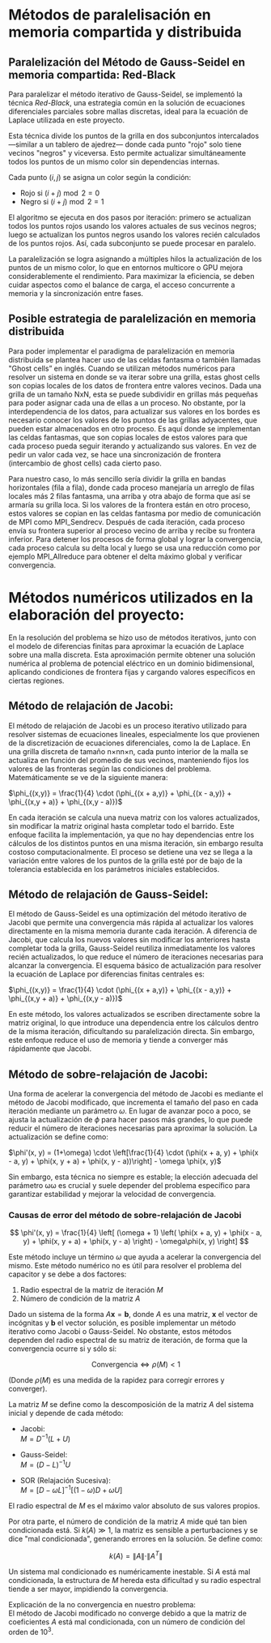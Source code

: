 # Métodos de paralelisación en memoria compartida y distribuida
## Paralelización del Método de Gauss-Seidel en memoria compartida: Red-Black

Para paralelizar el método iterativo de Gauss-Seidel, se implementó la técnica *Red-Black*, una estrategia común en la solución de ecuaciones diferenciales parciales sobre mallas discretas, ideal para la ecuación de Laplace utilizada en este proyecto.

Esta técnica divide los puntos de la grilla en dos subconjuntos intercalados —similar a un tablero de ajedrez— donde cada punto "rojo" solo tiene vecinos "negros" y viceversa. Esto permite actualizar simultáneamente todos los puntos de un mismo color sin dependencias internas.

Cada punto $(i,j)$ se asigna un color según la condición:  
- Rojo si $(i + j) \bmod 2 = 0$
- Negro si $(i + j) \bmod 2 = 1$

El algoritmo se ejecuta en dos pasos por iteración: primero se actualizan todos los puntos rojos usando los valores actuales de sus vecinos negros; luego se actualizan los puntos negros usando los valores recién calculados de los puntos rojos. Así, cada subconjunto se puede procesar en paralelo.

La paralelización se logra asignando a múltiples hilos la actualización de los puntos de un mismo color, lo que en entornos multicore o GPU mejora considerablemente el rendimiento. Para maximizar la eficiencia, se deben cuidar aspectos como el balance de carga, el acceso concurrente a memoria y la sincronización entre fases.

## Posible estrategia de paralelización en memoria distribuida

Para poder implementar el paradigma de paralelización en memoria distribuida se plantea hacer uso de las celdas fantasma o también llamadas "Ghost cells” en inglés. Cuando se utilizan métodos numéricos para resolver un sistema en donde se va iterar sobre una grilla, estas ghost cells son copias locales de los datos de frontera entre valores vecinos. Dada una grilla de un tamaño NxN, esta se puede subdividir en grillas más pequeñas para poder asignar cada una de ellas a un proceso. No obstante, por la interdependencia de los datos, para actualizar sus valores en los bordes es necesario conocer los valores de los puntos de las grillas adyacentes, que pueden estar almacenados en otro proceso. Es aquí donde se implementan las celdas fantasmas, que son copias locales de estos valores para que cada proceso pueda seguir iterando y actualizando sus valores. En vez de pedir un valor cada vez, se hace una sincronización de frontera (intercambio de ghost cells) cada cierto paso.

Para nuestro caso, lo más sencillo sería dividir la grilla en bandas horizontales (fila a fila), donde cada proceso manejaría un arreglo de filas locales más 2 filas fantasma, una arriba y otra abajo de forma que así se armaría su grilla loca. Si los valores de la frontera están en otro proceso, estos valores se copian en las celdas fantasma por medio de comunicación de MPI como MPI_Sendrecv. Después de cada iteración, cada proceso envía su frontera superior al proceso vecino de arriba y recibe su frontera inferior. Para detener los procesos de forma global y lograr la convergencia, cada proceso calcula su delta local y luego se usa una reducción como por ejemplo MPI_Allreduce para obtener el delta máximo global y verificar convergencia.

# Métodos numéricos utilizados en la elaboración del proyecto:

En la resolución del problema se hizo uso de métodos iterativos, junto con el modelo de diferencias finitas para aproximar la ecuación de Laplace sobre una malla discreta. Esta aproximación permite obtener una solución numérica al problema de potencial eléctrico en un dominio bidimensional, aplicando condiciones de frontera fijas y cargando valores específicos en ciertas regiones.

## Método de relajación de Jacobi:

El método de relajación de Jacobi es un proceso iterativo utilizado para resolver sistemas de ecuaciones lineales, especialmente los que provienen de la discretización de ecuaciones diferenciales, como la de Laplace. En una grilla discreta de tamaño n×nn×n, cada punto interior de la malla se actualiza en función del promedio de sus vecinos, manteniendo fijos los valores de las fronteras según las condiciones del problema. Matemáticamente se ve de la siguiente manera:

$\phi_{(x,y)} = \frac{1}{4} \cdot (\phi_{(x + a,y)} + \phi_{(x - a,y)} + \phi_{(x,y + a)} + \phi_{(x,y - a)})$

En cada iteración se calcula una nueva matriz con los valores actualizados, sin modificar la matriz original hasta completar todo el barrido. Este enfoque facilita la implementación, ya que no hay dependencias entre los cálculos de los distintos puntos en una misma iteración, sin embargo resulta costoso computacionalmente. El proceso se detiene una vez se llega a la variación entre valores de los puntos de la grilla esté por de bajo de la tolerancia establecida en los parámetros iniciales establecidos.

## Método de relajación de Gauss-Seidel:

El método de Gauss-Seidel es una optimización del método iterativo de Jacobi que permite una convergencia más rápida al actualizar los valores directamente en la misma memoria durante cada iteración. A diferencia de Jacobi, que calcula los nuevos valores sin modificar los anteriores hasta completar toda la grilla, Gauss-Seidel reutiliza inmediatamente los valores recién actualizados, lo que reduce el número de iteraciones necesarias para alcanzar la convergencia. El esquema básico de actualización para resolver la ecuación de Laplace por diferencias finitas centrales es:

$\phi_{(x,y)} = \frac{1}{4} \cdot (\phi_{(x + a,y)} + \phi_{(x - a,y)} + \phi_{(x,y + a)} + \phi_{(x,y - a)})$

En este método, los valores actualizados se escriben directamente sobre la matriz original, lo que introduce una dependencia entre los cálculos dentro de la misma iteración, dificultando su paralelización directa. Sin embargo, este enfoque reduce el uso de memoria y tiende a converger más rápidamente que Jacobi.

## Método de sobre-relajación de Jacobi:

Una forma de acelerar la convergencia del método de Jacobi es mediante el método de Jacobi modificado, que incrementa el tamaño del paso en cada iteración mediante un parámetro $\omega$. En lugar de avanzar poco a poco, se ajusta la actualización de $\phi$ para hacer pasos más grandes, lo que puede reducir el número de iteraciones necesarias para aproximar la solución. La actualización se define como:

$\phi'(x, y) = (1+\omega) \cdot \left[\frac{1}{4} \cdot (\phi(x + a, y) + \phi(x - a, y) + \phi(x, y + a) + \phi(x, y - a))\right] - \omega \phi(x, y)$

Sin embargo, esta técnica no siempre es estable; la elección adecuada del parámetro ωω es crucial y suele depender del problema específico para garantizar estabilidad y mejorar la velocidad de convergencia.

### Causas de error del método de sobre-relajación de Jacobi

$$
\phi'(x, y) = \frac{1}{4} \left[ (\omega + 1) \left( \phi(x + a, y) + \phi(x - a, y) + \phi(x, y + a) + \phi(x, y - a) \right) - \omega\phi(x, y) \right]
$$

Este método incluye un término $\omega$ que ayuda a acelerar la convergencia del mismo. Este método numérico no es útil para resolver el problema del capacitor y se debe a dos factores:

1. Radio espectral de la matriz de iteración $M$  
2. Número de condición de la matriz $A$  

Dado un sistema de la forma $A\mathbf{x} = \mathbf{b}$, donde $A$ es una matriz, $\mathbf{x}$ el vector de incógnitas y $\mathbf{b}$ el vector solución, es posible implementar un método iterativo como Jacobi o Gauss-Seidel. No obstante, estos métodos dependen del radio espectral de su matriz de iteración, de forma que la convergencia ocurre si y sólo si:

$$
\text{Convergencia} \iff \rho(M) < 1
$$

(Donde $\rho(M)$ es una medida de la rapidez para corregir errores y converger).

La matriz $M$ se define como la descomposición de la matriz $A$ del sistema inicial y depende de cada método:

- Jacobi:  
  $M = D^{-1}(L + U)$

- Gauss-Seidel:  
  $M = (D - L)^{-1}U$

- SOR (Relajación Sucesiva):  
  $M = [D - \omega L]^{-1} [(1 - \omega)D + \omega U]$

El radio espectral de $M$ es el máximo valor absoluto de sus valores propios.

Por otra parte, el número de condición de la matriz $A$ mide qué tan bien condicionada está. Si $k(A) \gg 1$, la matriz es sensible a perturbaciones y se dice "mal condicionada", generando errores en la solución. Se define como:

$$
k(A) = \| A \| \cdot \| A^T \|
$$

Un sistema mal condicionado es numéricamente inestable. Si $A$ está mal condicionada, la estructura de $M$ hereda esta dificultad y su radio espectral tiende a ser mayor, impidiendo la convergencia.

Explicación de la no convergencia en nuestro problema:  
El método de Jacobi modificado no converge debido a que la matriz de coeficientes $A$ está mal condicionada, con un número de condición del orden de $10^3$.
